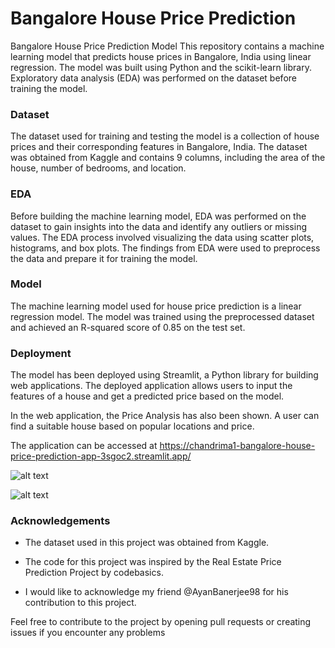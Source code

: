 
# Bangalore House Price Prediction

Bangalore House Price Prediction Model
This repository contains a machine learning model that predicts house prices in Bangalore, India using linear regression. The model was built using Python and the scikit-learn library. Exploratory data analysis (EDA) was performed on the dataset before training the model.

### Dataset
The dataset used for training and testing the model is a collection of house prices and their corresponding features in Bangalore, India. The dataset was obtained from Kaggle and contains 9 columns, including the area of the house, number of bedrooms, and location.

### EDA
Before building the machine learning model, EDA was performed on the dataset to gain insights into the data and identify any outliers or missing values. The EDA process involved visualizing the data using scatter plots, histograms, and box plots. The findings from EDA were used to preprocess the data and prepare it for training the model.

### Model
The machine learning model used for house price prediction is a linear regression model. The model was trained using the preprocessed dataset and achieved an R-squared score of 0.85 on the test set.

### Deployment
The model has been deployed using Streamlit, a Python library for building web applications. The deployed application allows users to input the features of a house and get a predicted price based on the model. 

In the web application, the Price Analysis has also been shown. A user can find a suitable house based on popular locations and price.

The application can be accessed at https://chandrima1-bangalore-house-price-prediction-app-3sgoc2.streamlit.app/






![alt text](https://img.shields.io/badge/Python-3.11-orange)

![alt text](https://img.shields.io/badge/Streamlit-Share-brightgreen)  
###  Acknowledgements

* The dataset used in this project was obtained from Kaggle.

* The code for this project was inspired by the Real Estate Price Prediction Project by codebasics.

* I would like to acknowledge my friend @AyanBanerjee98 for his contribution to this project.


Feel free to contribute to the project by opening pull requests or creating issues if you encounter any problems
